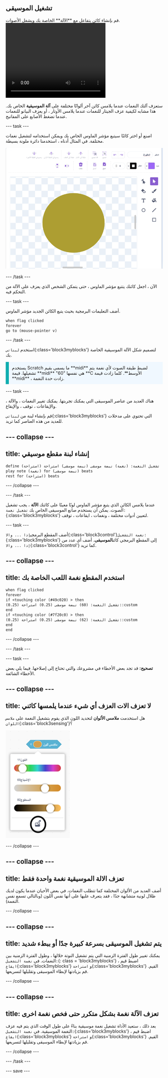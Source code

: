 ## تشغيل الموسيقى

<div style="display: flex; flex-wrap: wrap">
<div style="flex-basis: 200px; flex-grow: 1; margin-right: 15px;">
قم بإنشاء كائن يتفاعل مع **الآلة** الخاصة بك ويشغل الأصوات.
</div>
<div>
 <video width="320" height="240" controls>
  <source src="images/step-3-demo.mp4" type="video/mp4">
  متصفحك لا يدعم فيديو mp4.
</video>
</div>
</div>

ستعزف آلتك النغمات عندما يلامس كائن آخر ألوانًا مختلفة على **آلة الموسيقية** الخاص بك. هذا مشابه لكيفية عزف الجيتار للنغمات عندما يلامس الأوتار ، أو يعزف البيانو للنغمات عندما تضغط الأصابع على المفاتيح.

--- task ---

اصنع أو اختر كائنًا سيتبع مؤشر الماوس الخاص بك ويمكن استخدامه لتشغيل نغمات مختلفة. في المثال أدناه ، استخدمنا دائرة ملونة بسيطة.

![كائن دائري صغير من الذهب.](images/pick.png)

--- /task ---

الآن ، اجعل كائنك يتتبع مؤشر الماوس ، حتى يتمكن الشخص الذي يعزف على الآلة من التحكم فيه.

--- task ---

أضف التعليمات البرمجية بحيث يتبع الكائن الجديد مؤشر الماوس.

```blocks3
when flag clicked
forever
go to (mouse-pointer v)
```
--- /task ---

استخدم `لبناتي`{:class='block3myblocks'} لتصميم شكل الآلة الموسيقية الخاصة بك.

<p style='border-left: solid; border-width:10px; border-color: #0faeb0; background-color: aliceblue; padding: 10px;'>يستخدم Scratch ما يسمى بقيم **midi** لضبط طبقة الصوت لأي نغمة يتم تشغيلها. قيمة **midi** "60" هي نفسها **C الأوسط**. كلما زادت قيمة **midi** ، زادت حدة النغمة.
</p>

--- task ---

هناك العديد من عناصر الموسيقى التي يمكنك تجربتها. يمكنك تغيير النغمات ، والآلة ، والإيقاعات ، توقف ، والإيقاع.

قم بإنشاء لبنة من `لبناتي`{:class='block3myblocks'} التي تحتوي على مدخلات للعديد من هذه العناصر كما تريد.

--- collapse ---
---
title: إنشاء لبنة مقطع موسيقي
---

```blocks3
define تشغيل النغمة: (نغمة) نبضة موسقى (نبضة موسقى) استراحة (استراحة)
play note (نغمة) for (نبضة موسقى) beats
rest for (استراحة) beats
```

--- /collapse ---

--- /task ---

عندما يلامس الكائن الذي يتبع مؤشر الماوس لونًا معينًا على كائنك **الآلة** ، يجب تشغيل الصوت. يمكن أن يستخدم صانع الموسيقى الخاص بك  `تشغيل نغمة:`{:class='block3myblocks'} لتعيين أدوات مختلفة ، ونغمات ، ايقاعات ، توقف.

--- task ---

 أضف المقطع البرمجي`إذا ... والا`{:class='block3control'}`نغمة التشغيل:`{:class='block3myblocks'} إلى المقطع البرمجي كائن**الموسيقى**. أضف أي عدد من `إذا ... والا`{:class='block3control'} كما تريد.

 --- collapse ---
 ---
 title: استخدم المقطع نغمة اللعب الخاصة بك
 ---

```blocks3
when flag clicked
forever
if <touching color (#49c020) > then
تشغيل النغمة: (60) نبضة موسقى (0.25) استراحة (0.25)::custom
end
if <touching color (#7f20c0) > then 
تشغيل النغمة: (62) نبضة موسقى (0.25) استراحة (0.25)::custom
end
end
```

 --- /collapse ---

--- /task ---

--- task ---

**تصحيح:** قد تجد بعض الأخطاء في مشروعك والتي تحتاج إلى إصلاحها. فيما يلي بعض الأخطاء الشائعة.

--- collapse ---
---
title: لا تعزف الات العزف أي شيء عندما يلمسها كائني
---

هل استخدمت  **ملامس الألوان** لتحديد اللون الذي يقوم بتشغيل النغمة على `ملامس اللوان`{:class='block3sensing'}؟

![تظهر واجهة "تحديد اللون" ، مع تمييز منتقي الألوان.](images/touching-color.png)

--- /collapse ---

--- collapse ---
---
title: تعزف الالة الموسيقية نغمة واحدة فقط
---

أضف العديد من الألوان المختلفة كما تتطلب النغمات. في بعض الأحيان عندما يكون لديك ظلال لونية متشابهة جدًا ، فقد يتعرف عليها على أنها نفس اللون (وبالتالي تسمع نفس النغمة).

--- /collapse ---


--- collapse ---
---
title: يتم تشغيل الموسيقى بسرعة كبيرة جدًا أو ببطء شديد
---

يمكنك تغيير طول الفترة الزمنية التي يتم تشغيل النوتة خلالها ، وطول الفترة الزمنية بين النغمات. في `نغمة التشغيل:`{: class = 'block3myblocks'} ، اضبط قيم `ايقاع`{:class='block3myblocks'} و `استراحة`{:class='block3myblocks'} القيم. قم بزيادتها لإبطاء الموسيقى وتقليلها لتسريعها.

--- /collapse ---

--- collapse ---
---
title: تعزف الآلة نغمة بشكل متكرر حتى فخص نغمة اخرى
---

بعد ذلك ، ستعيد الأداة تشغيل نغمة موسيقية بناءً على طول الوقت الذي يتم فيه عزف النغمة الموسيقية. في `نغمة التشغيل:`{:class='block3myblocks'} ، اضبط قيم `ايقاع`{:class='block3myblocks'} و `استراحة`{:class='block3myblocks'} القيم. قم بزيادتها لإبطاء الموسيقى وتقليلها لتسريعها.

--- /collapse ---

--- /task ---

--- save ---

